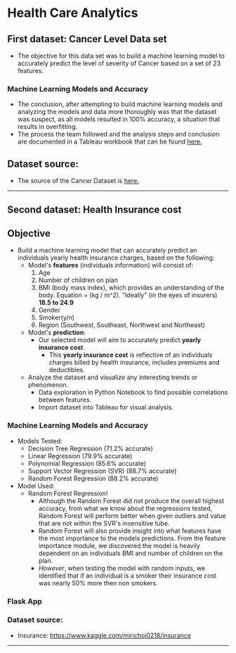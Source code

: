 # Health Care Analytics

## First dataset: Cancer Level Data set
* The objective for this data set was to build a machine learning model to accurately predict the level of severity of Cancer based on a set of 23 features.

### Machine Learning Models and Accuracy

* The conclusion, after attempting to build machine learning models and analyzing the models and data more thoroughly was that the dataset was suspect, as all models resulted in 100% accuracy, a situation that results in overfitting.  
* The process the team followed and the analysis steps and conclusion are documented in a Tableau workbook that can be found [here.](https://public.tableau.com/profile/paul.hardy#!/vizhome/CancerStudyDataAnalysis/STORY-TheLungCancerLevelDataset?publish=yes)

## Dataset source:
* The source of the Cancer Dataset is [here.](https://www.kaggle.com/rishidamarla/cancer-patients-data)

---

## Second dataset: Health Insurance cost
## Objective
* Build a machine learning model that can accurately predict an individuals yearly health insurance charges, based on the following:
  * Model's **features** (individuals information) will consist of:
      1. Age
      2. Number of children on plan
      3. BMI (body mass index), which provides an understanding of the body. Equation = (kg / m^2). "Ideally" (in the eyes of insurers) **18.5 to 24.9**
      4. Gender
      5. Smoker(y/n)
      6. Region (Southwest, Southeast, Northwest and Northeast)
  * Model's **prediction**: 
    * Our selected model will aim to accurately predict **yearly insurance cost**. 
      * This **yearly insurance cost** is reflective of an individuals charges billed by health insurance, includes premiums and deductibles. 
  * Analyze the dataset and visualize any interesting trends or phenomenon. 
    * Data exploration in Python Notebook to find possible correlations between features.
    * Import dataset into Tableau for visual analysis. 

### Machine Learning Models and Accuracy
  * Models Tested:
    * Decision Tree Regression (71.2% accurate)
    * Linear Regression (79.9% accurate)
    * Polynomial Regression (85.6% accurate)
    * Support Vector Regression (SVR) (88.7% accurate)
    * Random Forest Regression (88.2% accurate)
  * Model Used: 
    * Random Forest Regression!
      * Although the Random Forest did not produce the overall highest accuracy, from what we know about the regressions tested, Random Forest will perform better when given outliers and value that are not within the SVR's insensitive tube. 
      * Random Forest will also provide insight into what features have the most importance to the models predictions. From the feature importance module, we discovered the model is heavily dependent on an individuals BMI and number of children on the plan. 
      * *However*, when testing the model with random inputs, we identified that if an individual is a smoker their insurance cost was nearly 50% more then non smokers. 

### Flask App

### Dataset source:
* Insurance: https://www.kaggle.com/mirichoi0218/insurance

---